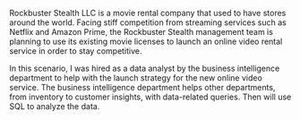 Rockbuster Stealth LLC is a movie rental company that used to have stores around the world. Facing stiff competition from streaming services such as Netflix and Amazon Prime, the Rockbuster Stealth management team is planning to use its existing movie licenses to launch an online video rental service in order to stay competitive.

In this scenario, I was hired as a data analyst by the business intelligence department to help with the launch strategy for the new online video service. The business intelligence department helps other departments, from inventory to customer insights, with data-related queries.  Then will use SQL to analyze the data.
